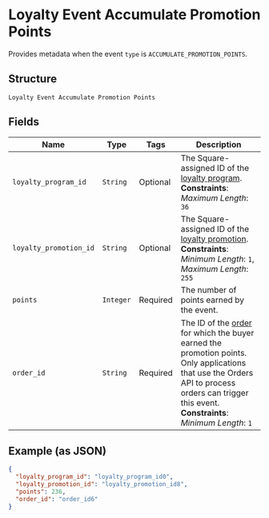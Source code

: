 
# Loyalty Event Accumulate Promotion Points

Provides metadata when the event `type` is `ACCUMULATE_PROMOTION_POINTS`.

## Structure

`Loyalty Event Accumulate Promotion Points`

## Fields

| Name | Type | Tags | Description |
|  --- | --- | --- | --- |
| `loyalty_program_id` | `String` | Optional | The Square-assigned ID of the [loyalty program](entity:LoyaltyProgram).<br>**Constraints**: *Maximum Length*: `36` |
| `loyalty_promotion_id` | `String` | Optional | The Square-assigned ID of the [loyalty promotion](entity:LoyaltyPromotion).<br>**Constraints**: *Minimum Length*: `1`, *Maximum Length*: `255` |
| `points` | `Integer` | Required | The number of points earned by the event. |
| `order_id` | `String` | Required | The ID of the [order](entity:Order) for which the buyer earned the promotion points.<br>Only applications that use the Orders API to process orders can trigger this event.<br>**Constraints**: *Minimum Length*: `1` |

## Example (as JSON)

```json
{
  "loyalty_program_id": "loyalty_program_id0",
  "loyalty_promotion_id": "loyalty_promotion_id8",
  "points": 236,
  "order_id": "order_id6"
}
```

